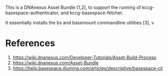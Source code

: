 This is a DNAnexus Asset Bundle [1,2], to support the running of kccg-basespace-authenticator, and kccg-basespace-fetcher.

It essentially installs the bs and basemount commandline utilities [3], v

# References
1. https://wiki.dnanexus.com/Developer-Tutorials/Asset-Build-Process
2. https://wiki.dnanexus.com/Asset-Bundle
3. https://help.basespace.illumina.com/articles/descriptive/basespace-cli
